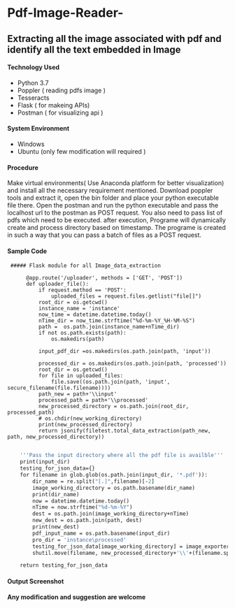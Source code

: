 # Pdf-Image-Reader-
## Extracting all the image associated with pdf and identify all the text embedded in Image 

#### Technology Used 
* Python 3.7
* Poppler ( reading pdfs image ) 
* Tesseracts
* Flask ( for makeing APIs)
* Postman ( for visualizing api ) 


#### System Environment 
 * Windows
 * Ubuntu (only few modification will required ) 
 
#### Procedure 

Make virtual environments( Use Anaconda platform for better visualization) and install all the necessary requirement mentioned.
Download poppler tools and extract it, open the bin folder and place your python executable file there. Open the postman and run the python executable and pass the localhost url to the postman as POST request. You also need to pass list of pdfs which need to be executed.
after execution, Programe will dynamically create and process directory based on timestamp. The programe is created in such a way that you can pass a batch of files as a POST request.


#### Sample Code 
     ##### Flask module for all Image_data_extraction 
     
  ```  
        @app.route('/uploader', methods = ['GET', 'POST'])
        def uploader_file():
            if request.method == 'POST':
                uploaded_files = request.files.getlist("file[]")
            root_dir = os.getcwd()
            instance_name = 'instance'
            now_time = datetime.datetime.today()
            nTime_dir = now_time.strftime("%d-%m-%Y_%H-%M-%S")
            path =  os.path.join(instance_name+nTime_dir)
            if not os.path.exists(path):
                os.makedirs(path)

            input_pdf_dir =os.makedirs(os.path.join(path, 'input'))

            processed_dir = os.makedirs(os.path.join(path, 'processed'))
            root_dir = os.getcwd()
            for file in uploaded_files:
                file.save((os.path.join(path, 'input', secure_filename(file.filename))))
            path_new = path+'\\input'
            processed_path = path+'\\processed'
            new_processed_directory = os.path.join(root_dir, processed_path)
            # os.chdir(new_working_directory)
            print(new_processed_directory)
            return jsonify(filetest.total_data_extraction(path_new, path, new_processed_directory))
    
 ```
```def total_data_extraction(input_dir, path ,new_processed_directory):
    '''Pass the input directory where all the pdf file is availble'''
    print(input_dir)
    testing_for_json_data={}
    for filename in glob.glob(os.path.join(input_dir, '*.pdf')):
        dir_name = re.split("[.]",filename)[-2]
        image_working_directory = os.path.basename(dir_name)
        print(dir_name)
        now = datetime.datetime.today()
        nTime = now.strftime("%d-%m-%Y")
        dest = os.path.join(image_working_directory+nTime)
        new_dest = os.path.join(path, dest)
        print(new_dest)
        pdf_input_name = os.path.basename(input_dir)
        pro_dir = 'instance\processed'
        testing_for_json_data[image_working_directory] = image_exporter(filename, output_dir=new_dest, image_name=pdf_input_name)
        shutil.move(filename, new_processed_directory+'\\'+(filename.split("\\")[-1]))

    return testing_for_json_data
```
#### Output Screenshot 

#### Any modification and suggestion are welcome 


